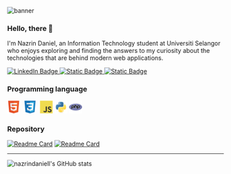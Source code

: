 ![banner](https://github.com/nazrindaniell/nazrindaniell/assets/79645841/5f433bd4-492a-48e3-8b62-d15bc257631c)

### Hello, there :wave:
I'm Nazrin Daniel, an Information Technology student at Universiti Selangor who enjoys exploring and finding the answers to my curiosity about the technologies that are behind modern web applications.
<div>
  <a href="https://www.linkedin.com/in/nazrindaniell/">
    <img alt="LinkedIn Badge" src="https://img.shields.io/badge/LinkedIn-%230A66C2?style=flat-square&logo=linkedin">
  </a>
  <a href="https://www.instagram.com/nazrindaniell">
    <img alt="Static Badge" src="https://img.shields.io/badge/Instagram-%23E4405F?style=flat-square&logo=instagram&logoColor=white">
  </a>
  <a href="https://github.com/nazrindaniell">
    <img alt="Static Badge" src="https://img.shields.io/badge/Follow-white?style=social&logo=github">  
  </a>
</div>

### Programming language
<div>
  <img src="https://github.com/devicons/devicon/blob/master/icons/html5/html5-original.svg" title="HTML5" alt="HTML" width="30" height="30"/>&nbsp;
  <img src="https://github.com/devicons/devicon/blob/master/icons/css3/css3-original.svg" title="CSS3" alt="CSS" width="30" height="30"/>&nbsp;
  <img src="https://github.com/devicons/devicon/blob/master/icons/javascript/javascript-original.svg" title="JavaScript" alt="JavaScript" width="30" height="30"/>
  <img src="https://github.com/devicons/devicon/blob/master/icons/python/python-original.svg" title="Python" alt="Python" width="30" height="30"/>
  <img src="https://github.com/devicons/devicon/blob/master/icons/php/php-original.svg" title="PHP" alt="PHP" width="30" height="30"/>
</div>

### Repository
<!--Card section-->
[![Readme Card](https://github-readme-stats.vercel.app/api/pin/?username=nazrindaniell&repo=GoTravel&show_owner=true&theme=radical)](https://github.com/nazrindaniell/GoTravel)
[![Readme Card](https://github-readme-stats.vercel.app/api/pin/?username=nazrindaniell&repo=GemaLoka&show_owner=true&theme=radical)](https://github.com/nazrindaniell/GemaLoka)

---

![nazrindaniell's GitHub stats](https://github-readme-stats.vercel.app/api?username=nazrindaniell&theme=radical&show_icons=true)
